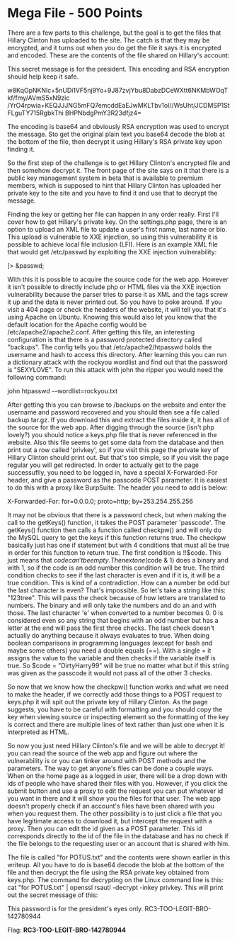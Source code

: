 Mega File - 500 Points
======================
There are a few parts to this challenge, but the goal is to get the files that Hillary Clinton has uploaded to the site. The catch is that they may be encrypted, and it turns out when you do get the file it says it is encrypted and encoded. These are the contents of the file shared on Hillary's account:

This secret message is for the president. This encoding and RSA encryption should help keep it safe.

w8KqOpNKNlc+5nUDi1VF5nj9Yo+9J87zvjYbu8DabzDCeWXtt6NKMbWOqTkf/fmy/AVmS5xN9zic
/YrO4rpwia+KEQJJJNG5mFQ7emcddEaEJwMKLTbv1ol//WsUht/JCDMSP1StFLguTY715RgbkThi
BHPNbdgPmY3R23dfjz4=

The encoding is base64 and obviously RSA encryption was used to encrypt the message. Sto get the original plain text you base64 decode the blob at the bottom of the file, then decrypt it using Hillary's RSA private key upon finding it. 

So the first step of the challenge is to get Hillary Clinton's encrypted file and then somehow decrypt it. The front page of the site says on it that there is a public key management system in beta that is available to premium members, which is supposed to hint that Hillary Clinton has uploaded her private key to the site and you have to find it and use that to decrypt the message.

Finding the key or getting her file can happen in any order really. First I'll cover how to get Hillary's private key. On the settings.php page, there is an option to upload an XML file to update a user's first name, last name or bio. This upload is vulnerable to XXE injection, so using this vulnerability it is possible to achieve local file inclusion (LFI). Here is an example XML file that would get /etc/passwd by exploiting the XXE injection vulnerability:

<?xml version="1.0" ?>
<!DOCTYPE passwd [
  <!ELEMENT passwd ANY>
  <!ENTITY passwd SYSTEM "file:///etc/passwd">
]>
<item xml:id="bio">&passwd;</item>

With this it is possible to acquire the source code for the web app. However it isn't possible to directly include php or HTML files via the XXE injection vulnerability because the parser tries to parse it as XML and the tags screw it up and the data is never printed out. So you have to poke around. If you visit a 404 page or check the headers of the website, it will tell you that it's using Apache on Ubuntu. Knowing this would also let you know that the default location for the Apache config would be /etc/apache2/apache2.conf. After getting this file, an interesting configuration is that there is a password protected directory called "backups". The config tells you that /etc/apache2/htpasswd holds the username and hash to access this directory. After learning this you can run a dictionary attack with the rockyou wordlist and find out that the password is "SEXYLOVE". To run this attack with john the ripper you would need the following command:

john htpasswd --wordlist=rockyou.txt

After getting this you can browse to /backups on the website and enter the username and password recovered and you should then see a file called backup.tar.gz. If you download this and extract the files inside it, it has all of the source for the web app. After digging through the source (isn't php lovely?) you should notice a keys.php file that is never referenced in the website. Also this file seems to get some data from the database and then print out a row called 'privkey', so if you visit this page the private key of Hillary Clinton should print out. But that's too simple, so if you visit the page regular you will get redirected. In order to actually get to the page successuflly, you need to be logged in, have a special X-Forwarded-For header, and give a password as the passcode POST parameter. It is easiest to do this with a proxy like BurpSuite. The header you need to add is below:

X-Forwarded-For: for=0.0.0.0; proto=http; by=253.254.255.256

It may not be obvious that there is a password check, but when making the call to the getKeys() function, it takes the POST parameter 'passcode'. The getKeys() function then calls a function called checkpw() and will only do the MySQL query to get the keys if this function returns true. The checkpw basically just has one if statement but with 4 conditions that must all be true in order for this function to return true. The first condition is !!$code. This just means that $code can't be empty. The next one ($code & 1) does a binary and with 1, so if the code is an odd number this condition will be true. The third condition checks to see if the last character is even and if it is, it will be a true condition. This is kind of a contradiction. How can a number be odd but the last character is even? That's impossible. So let's take a string like this: "123tree". This will pass the check because of how letters are translated to numbers. The binary and will only take the numbers and do an and with those. The last character 'e' when converted to a number becomes 0. 0 is considered even so any string that begins with an odd number but has a letter at the end will pass the first three checks. The last check doesn't actually do anything because it always evaluates to true. When doing boolean comparisons in programming languages (except for bash and maybe some others) you need a double equals (==). With a single = it assigns the value to the variable and then checks if the variable itself is true. So $code = "DirtyHarry99" will be true no matter what but if this string was given as the passcode it would not pass all of the other 3 checks.

So now that we know how the checkpw() function works and what we need to make the header, if we correctly add those things to a POST request to keys.php it will spit out the private key of Hillary Clinton. As the page suggests, you have to be careful with formatting and you should copy the key when viewing source or inspecting element so the formatting of the key is correct and there are multiple lines of text rather than just one when it is interpreted as HTML.

So now you just need Hillary Clinton's file and we will be able to decrypt it! you can read the source of the web app and figure out where the vulnerability is or you can tinker around with POST methods and the parameters. The way to get anyone's files can be done a couple ways. When on the home page as a logged in user, there will be a drop down with ids of people who have shared their files with you. However, if you click the submit button and use a proxy to edit the request you can put whatever id you want in there and it will show you the files for that user. The web app doesn't properly check if an account's files have been shared with you when you request them. The other possibility is to just click a file that you have legitimate access to download it, but intercept the request with a proxy. Then you can edit the id given as a POST parameter. This id corresponds directly to the id of the file in the database and has no check if the file belongs to the requesting user or an account that is shared with him.

The file is called "for POTUS.txt" and the contents were shown earlier in this writeup. All you have to do is base64 decode the blob at the bottom of the file and then decrypt the file using the RSA private key obtained from keys.php. The command for decrypting on the Linux command line is this: cat "for POTUS.txt" | openssl rsautl -decrypt -inkey privkey. This will print out the secret message of this:

This password is for the president's eyes only.
RC3-TOO-LEGIT-BRO-142780944

Flag: **RC3-TOO-LEGIT-BRO-142780944**
